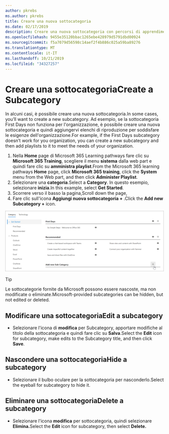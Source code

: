 ```yaml
---
author: pkrebs
ms.author: pkrebs
title: Creare una nuova sottocategoria
ms.date: 02/17/2019
description: Creare una nuova sottocategoria con percorsi di apprendimento
ms.openlocfilehash: 9455e35120bbac1265ebe428979d5791dbd00924
ms.sourcegitcommit: f5a7079d56598c14aef2f4b886c025a59ba89276
ms.translationtype: MT
ms.contentlocale: it-IT
ms.lasthandoff: 10/21/2019
ms.locfileid: "34327257"
---
```

# <a name="create-a-subcategory"></a><span data-ttu-id="1de7c-103">Creare una sottocategoria</span><span class="sxs-lookup"><span data-stu-id="1de7c-103">Create a Subcategory</span></span> 
<span data-ttu-id="1de7c-104">In alcuni casi, è possibile creare una nuova sottocategoria.</span><span class="sxs-lookup"><span data-stu-id="1de7c-104">In some cases, you’ll want to create a new subcategory.</span></span> <span data-ttu-id="1de7c-105">Ad esempio, se la sottocategoria First Days non funziona per l'organizzazione, è possibile creare una nuova sottocategoria e quindi aggiungervi elenchi di riproduzione per soddisfare le esigenze dell'organizzazione.</span><span class="sxs-lookup"><span data-stu-id="1de7c-105">For example, if the First Days subcategory doesn’t work for you organization, you can create a new subcategory and then add playlists to it to meet the needs of your organization.</span></span> 

1. <span data-ttu-id="1de7c-106">Nella **Home** page di Microsoft 365 Learning pathways fare clic su **Microsoft 365 Training**, scegliere il menu **sistema** dalla web part e quindi fare clic su **amministra playlist**.</span><span class="sxs-lookup"><span data-stu-id="1de7c-106">From the Microsoft 365 learning pathways **Home** page, click **Microsoft 365 training**, click the **System** menu from the Web part, and then click **Administer Playlist**.</span></span> 
2. <span data-ttu-id="1de7c-107">Selezionare una **categoria**.</span><span class="sxs-lookup"><span data-stu-id="1de7c-107">Select a **Category**.</span></span> <span data-ttu-id="1de7c-108">In questo esempio, selezionare **inizia**.</span><span class="sxs-lookup"><span data-stu-id="1de7c-108">In this example, select **Get Started**.</span></span>  
3. <span data-ttu-id="1de7c-109">Scorrere verso il basso la pagina,</span><span class="sxs-lookup"><span data-stu-id="1de7c-109">Scroll down the page,</span></span> 
3. <span data-ttu-id="1de7c-110">Fare clic sull'icona **Aggiungi nuova sottocategoria +** .</span><span class="sxs-lookup"><span data-stu-id="1de7c-110">Click the **Add new Subcategory +** icon.</span></span>  

![CG-newsubcategory. png](media/cg-newsubcategory.png)

> [!TIP]
> <span data-ttu-id="1de7c-112">Le sottocategorie fornite da Microsoft possono essere nascoste, ma non modificate o eliminate.</span><span class="sxs-lookup"><span data-stu-id="1de7c-112">Microsoft-provided subcategories can be hidden, but not edited or deleted.</span></span> 

## <a name="edit-a-subcategory"></a><span data-ttu-id="1de7c-113">Modificare una sottocategoria</span><span class="sxs-lookup"><span data-stu-id="1de7c-113">Edit a subcategory</span></span>
- <span data-ttu-id="1de7c-114">Selezionare l'icona di **modifica** per Subcategory, apportare modifiche al titolo della sottocategoria e quindi fare clic su **Salva**.</span><span class="sxs-lookup"><span data-stu-id="1de7c-114">Select the **Edit** icon for subcategory, make edits to the Subcategory title, and then click **Save**.</span></span>

## <a name="hide-a-subcategory"></a><span data-ttu-id="1de7c-115">Nascondere una sottocategoria</span><span class="sxs-lookup"><span data-stu-id="1de7c-115">Hide a subcategory</span></span>
- <span data-ttu-id="1de7c-116">Selezionare il bulbo oculare per la sottocategoria per nasconderlo.</span><span class="sxs-lookup"><span data-stu-id="1de7c-116">Select the eyeball for subcategory to hide it.</span></span> 

## <a name="delete-a-subcategory"></a><span data-ttu-id="1de7c-117">Eliminare una sottocategoria</span><span class="sxs-lookup"><span data-stu-id="1de7c-117">Delete a subcategory</span></span>
- <span data-ttu-id="1de7c-118">Selezionare l'icona **modifica** per sottocategoria, quindi selezionare **Elimina.**</span><span class="sxs-lookup"><span data-stu-id="1de7c-118">Select the **Edit** icon for subcategory, then select **Delete.**</span></span> 
